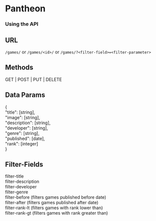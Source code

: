 
# Pantheon  

### Using the API

URL  
---  

`/games/` or `/games/<id>/` or `/games/?<filter-field>=<filter-parameter>`

Methods  
-------  
GET | POST | PUT | DELETE  

Data Params  
-----------  
 {  
 	"title": [string],  
 	"image": [string],  
 	"description": [string],  
 	"developer": [string],  
 	"genre": [string],  
 	"published": [date],  
 	"rank": [integer]  
 }

Filter-Fields  
-------------  
filter-title  
filter-description  
filter-developer  
filter-genre  
filter-before  (filters games published before date)  
filter-after  (filters games published after date)  
filter-rank-lt  (filters games with rank lower than)  
filter-rank-gt  (filters games with rank greater than)  
